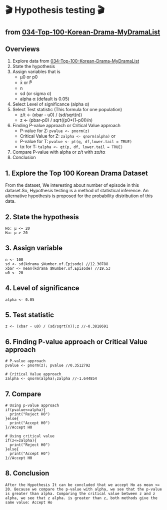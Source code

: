 # 🎬 Hypothesis testing 🎬
## from [034-Top-100-Korean-Drama-MyDramaList](./top100_kdrama_clean_AirOn_network.csv)

## Overviews
1. Explore data from [034-Top-100-Korean-Drama-MyDramaList](./top100_kdrama_clean_AirOn_network.csv)
2. State the hypothesis
3. Assign variables that is 
   - μ0 or p0
   - x̄ or P̅
   - n
   - sd (or sigma σ)
   - alpha α (default is 0.05)
4. Select Level of significance (alpha α)
5. Select Test statistic (This formula for one population)
   - z/t <- (xbar - u0) / (sd/sqrt(n))
   - z <- (pbar-p0) / sqrt((p0\*(1-p0))/n)
6. Finding P-value approach or Critical Value approach
   - P-value for Z: `pvalue <- pnorm(z)`
   - Critical Value for Z: `zalpha <- qnorm(alpha)`
   or
   - P-value for T: `pvalue <- pt(q, df,lower.tail = TRUE)`
   - tα for T: `talpha <- qt(p, df, lower.tail = TRUE)`
7. Compare P-value with alpha or z/t with zα/tα
8. Conclusion

## 1. Explore the Top 100 Korean Drama Dataset
From the dataset, We interesting about number of episode in this dataset.So, Hypothesis testing is a method of statistical inference. An alternative hypothesis is proposed for the probability distribution of this data.

## 2. State the hypothesis 
```
Ho: μ <= 20
Ha: μ > 20
 ```
 
## 3. Assign variable 
```
n <- 100
sd <- sd(kdrama $Number.of.Episode) //12.30788
xbar <- mean(kdrama $Number.of.Episode) //19.53
u0 <- 20
```

## 4. Level of significance
``` alpha <- 0.05 ```

## 5. Test statistic
``` 
z <- (xbar - u0) / (sd/sqrt(n));z //-0.3818691
```

## 6. Finding P-value approach or Critical Value approach
```
# P-value approach
pvalue <- pnorm(z); pvalue //0.3512792

# Critical Value approach
zalpha <- qnorm(alpha);zalpha //-1.644854
```

## 7. Compare
```
# Using p-value approach
if(pvalue<=alpha){
  print("Reject H0")
}else{
  print("Accept H0")
}//Accept H0

# Using critical value
if(z<=zalpha){
  print("Reject H0")
}else{
  print("Accept H0")
}//Accept H0
```
## 8. Conclusion
```
After the Hypothesis It can be concluded that we accept Ho as mean <= 20. Because we compare the p-value with alpha, we see that the p-value is greater than alpha. Comparing the critical value between z and z alpha, we see that z alpha. is greater than z, both methods give the same value: Accept Ho
```
